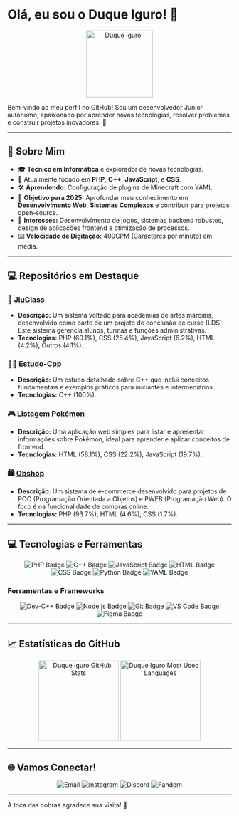 # Olá, eu sou o Duque Iguro! 👋

<div align="center">
  <img src="https://iili.io/3h75OpS.png" alt="Duque Iguro" width="150" />
</div>

Bem-vindo ao meu perfil no GitHub! Sou um desenvolvedor Junior autônomo, apaixonado por aprender novas tecnologias, resolver problemas e construir projetos inovadores. 🚀

---

## 🌟 Sobre Mim
- 🎓 **Técnico em Informática** e explorador de novas tecnologias.
- 🚀 Atualmente focado em **PHP**, **C++**, **JavaScript**, e **CSS**.
- 🛠️ **Aprendendo:** Configuração de plugins de Minecraft com YAML.
- 🎯 **Objetivo para 2025:** Aprofundar meu conhecimento em **Desenvolvimento Web**, **Sistemas Complexos** e contribuir para projetos open-source.
- 🌟 **Interesses:** Desenvolvimento de jogos, sistemas backend robustos, design de aplicações frontend e otimização de processos.
- ⌨️ **Velocidade de Digitação:** 400CPM (Caracteres por minuto) em média.

---

## 💻 Repositórios em Destaque
 ### 🚀 [JiuClass](https://github.com/DuqueIguro/JiuClass)
 - **Descrição:** Um sistema voltado para academias de artes marciais, desenvolvido como parte de um projeto de conclusão de curso (LDS). Este sistema gerencia alunos, turmas e funções administrativas.
 - **Tecnologias:** PHP (60.1%), CSS (25.4%), JavaScript (6.2%), HTML (4.2%), Outros (4.1%).
 
 ### 🧑‍💻 [Estudo-Cpp](https://github.com/DuqueIguro/Estudo-Cpp)
 - **Descrição:** Um estudo detalhado sobre C++ que inclui conceitos fundamentais e exemplos práticos para iniciantes e intermediários.
 - **Tecnologias:** C++ (100%).
 
 ### 🎮 [Listagem Pokémon](https://github.com/DuqueIguro/Listagem-pokemon)
 - **Descrição:** Uma aplicação web simples para listar e apresentar informações sobre Pokémon, ideal para aprender e aplicar conceitos de frontend.
 - **Tecnologias:** HTML (58.1%), CSS (22.2%), JavaScript (19.7%).
 
 ### 🛍️ [Obshop](https://github.com/DuqueIguro/Obshop)
 - **Descrição:** Um sistema de e-commerce desenvolvido para projetos de POO (Programação Orientada a Objetos) e PWEB (Programação Web). O foco é na funcionalidade de compras online.
 - **Tecnologias:** PHP (93.7%), HTML (4.6%), CSS (1.7%).
   
---

## 💻 Tecnologias e Ferramentas
<div align="center">
  <img src="https://img.shields.io/badge/PHP-777BB4?style=for-the-badge&logo=php&logoColor=white" alt="PHP Badge">
  <img src="https://img.shields.io/badge/C++-00599C?style=for-the-badge&logo=c%2B%2B&logoColor=white" alt="C++ Badge">
  <img src="https://img.shields.io/badge/JavaScript-F7DF1E?style=for-the-badge&logo=javascript&logoColor=black" alt="JavaScript Badge">
  <img src="https://img.shields.io/badge/HTML-E34F26?style=for-the-badge&logo=html5&logoColor=white" alt="HTML Badge">
  <img src="https://img.shields.io/badge/CSS-1572B6?style=for-the-badge&logo=css3&logoColor=white" alt="CSS Badge">
  <img src="https://img.shields.io/badge/Python-3776AB?style=for-the-badge&logo=python&logoColor=white" alt="Python Badge">
  <img src="https://img.shields.io/badge/YAML-000000?style=for-the-badge&logo=yaml&logoColor=white" alt="YAML Badge">
</div>

### Ferramentas e Frameworks
<div align="center">
  <img src="https://img.shields.io/badge/Dev--C++-028482?style=for-the-badge&logo=codeblocks&logoColor=white" alt="Dev-C++ Badge">
  <img src="https://img.shields.io/badge/Node.js-339933?style=for-the-badge&logo=node.js&logoColor=white" alt="Node.js Badge">
  <img src="https://img.shields.io/badge/Git-F05032?style=for-the-badge&logo=git&logoColor=white" alt="Git Badge">
  <img src="https://img.shields.io/badge/VS%20Code-007ACC?style=for-the-badge&logo=visual-studio-code&logoColor=white" alt="VS Code Badge">
  <img src="https://img.shields.io/badge/Figma-F24E1E?style=for-the-badge&logo=figma&logoColor=white" alt="Figma Badge">
</div>

---

## 📈 Estatísticas do GitHub
<div align="center">
  <img height="180em" src="https://github-readme-stats.vercel.app/api?username=DuqueIguro&show_icons=true&theme=radical&include_all_commits=true&count_private=true" alt="Duque Iguro GitHub Stats"/>
  <img height="180em" src="https://github-readme-stats.vercel.app/api/top-langs/?username=DuqueIguro&layout=compact&langs_count=7&theme=radical" alt="Duque Iguro Most Used Languages"/>
</div>

---

## 🌐 Vamos Conectar!
<div align="center">
  <a href="mailto:murilohiulgabr@gmail.com" style="text-decoration: none;">
    <img src="https://img.shields.io/badge/Email-D14836?style=for-the-badge&logo=gmail&logoColor=white" alt="Email" style="transition: transform 0.3s;" onmouseover="this.style.transform='scale(1.1)'" onmouseout="this.style.transform='scale(1)'">
  </a>
  <a href="https://www.instagram.com/DuqueIguro" target="_blank" style="text-decoration: none;">
    <img src="https://img.shields.io/badge/Instagram-E4405F?style=for-the-badge&logo=instagram&logoColor=white" alt="Instagram" style="transition: transform 0.3s;" onmouseover="this.style.transform='scale(1.1)'" onmouseout="this.style.transform='scale(1)'">
  </a>
  <a href="https://discord.com/users/@duqueiguro" target="_blank" style="text-decoration: none;">
    <img src="https://img.shields.io/badge/Discord-7289DA?style=for-the-badge&logo=discord&logoColor=white" alt="Discord" style="transition: transform 0.3s;" onmouseover="this.style.transform='scale(1.1)'" onmouseout="this.style.transform='scale(1)'">
  </a>
  <a href="https://shihoiniguro.fandom.com/pt-br/wiki/Shihoin%26Iguro_Wiki" target="_blank" style="text-decoration: none;">
    <img src="https://img.shields.io/badge/Fandom-FF5000?style=for-the-badge&logo=fandom&logoColor=white" alt="Fandom" style="transition: transform 0.3s;" onmouseover="this.style.transform='scale(1.1)'" onmouseout="this.style.transform='scale(1)'">
  </a>
</div>

---

A toca das cobras agradece sua visita! 🐍
